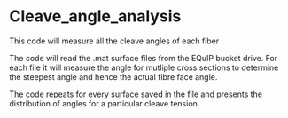 # Cleave_angle_analysis
This code will measure all the cleave angles of each fiber 

The code will read the .mat surface files from the EQuIP bucket drive. For each file it will measure the angle for mutliple cross sections to determine the steepest angle and hence the actual fibre face angle.

The code repeats for every surface saved in the file and presents the distribution of angles for a particular cleave tension.
